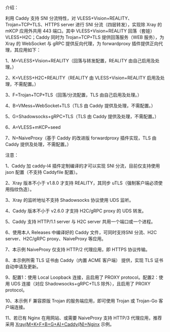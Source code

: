 介绍：

利用 Caddy 支持 SNI 分流特性，对 VLESS+Vision+REALITY、Trojan+TCP+TLS、HTTPS server 进行 SNI 分流（四层转发），实现除 Xray 的 mKCP 应用外共用 443 端口。其中 VLESS+Vision+REALITY 回落（套娃） VLESS+H2C；Caddy 同时为 Trojan+TCP+TLS 提供回落服务（WEB 服务），为 Xray 的 WebSocket 与 gRPC 提供反向代理，为 forwardproxy 插件提供正向代理，其应用如下：

1、M=VLESS+Vision+REALITY（回落与转发配置，REALITY 由自己启用及处理。）

2、K=VLESS+H2C+REALITY（REALITY 由 VLESS+Vision+REALITY 启用及处理，不需配置。）

3、F=Trojan+TCP+TLS（回落/分流配置，TLS 由自己启用及处理。）

4、B=VMess+WebSocket+TLS（TLS 由 Caddy 提供及处理，不需配置。）

5、G=Shadowsocks+gRPC+TLS（TLS 由 Caddy 提供及处理，不需配置。）

6、A=VLESS+mKCP+seed

7、N=NaiveProxy（基于 Caddy 的改进版 forwardproxy 插件实现，TLS 由 Caddy 提供及处理，不需配置。）

注意：

1、Caddy 加 caddy-l4 插件定制编译的才可以实现 SNI 分流，目前仅支持使用 json 配置（不支持 Caddyfile 配置）。

2、Xray 版本不小于 v1.8.0 才支持 REALITY，其同步 uTLS（强制客户端必须使用指纹伪造）。

3、Xray 的监听地址不支持 Shadowsocks 协议使用 UDS 监听。

4、Caddy 版本不小于 v2.6.0 才支持 H2C/gRPC proxy 的 UDS 转发。

5、Caddy 支持 HTTP/1.1 server 与 H2C server 共用一个端口或一个进程。

6、使用本人 Releases 中编译好的 Caddy 文件，可同时支持SNI 分流、H2C server、H2C/gRPC proxy、NaiveProxy 等应用。

7、本示例 NaiveProxy 仅支持 HTTP/2 代理应用，即 HTTPS 协议传输。

8、本示例所需 TLS 证书由 Caddy（内置 ACME 客户端） 提供，实现 TLS 证书自动申请及更新。

9、配置1：使用 Local Loopback 连接，且启用了 PROXY protocol。配置2：使用 UDS 连接（对应 Shadowsocks+gRPC+TLS 除外），且启用了 PROXY protocol。

10、本示例 F 兼容原版 Trojan 的服务端应用，即可使用 Trojan 或 Trojan-Go 客户端连接。

11、若已有 Nginx 在用网站、或需要 NaiveProxy 支持 HTTP/3 代理应用，推荐采用 [Xray(M+K+F+B+G+A)+Caddy(N)+Nginx](https://github.com/lxhao61/integrated-examples/tree/main/Xray(M%2BK%2BF%2BB%2BG%2BA)%2BCaddy(N)%2BNginx) 示例。
